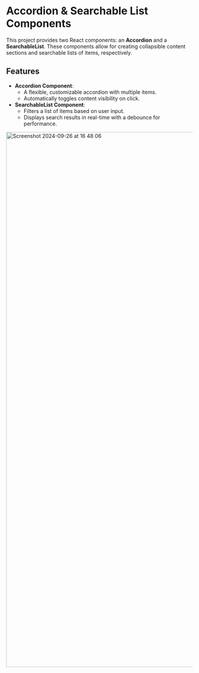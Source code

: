 # Accordion & Searchable List Components

This project provides two React components: an **Accordion** and a **SearchableList**. These components allow for creating collapsible content sections and searchable lists of items, respectively.

## Features

- **Accordion Component**: 
  - A flexible, customizable accordion with multiple items.
  - Automatically toggles content visibility on click.
- **SearchableList Component**:
  - Filters a list of items based on user input.
  - Displays search results in real-time with a debounce for performance.

<img width="1440" alt="Screenshot 2024-09-26 at 16 48 06" src="https://github.com/user-attachments/assets/47df7f40-0f34-4d06-ba7a-58e47f5ad815">
